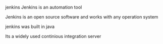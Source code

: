 jenkins
Jenkins is an automation tool

Jenkins is an open source software and works with any operation system

jenkins was built in java

Its a widely used continious integration server 
